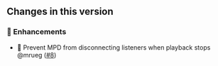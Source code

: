 ## Changes in this version

### 🚀 Enhancements

- 🔧 Prevent MPD from disconnecting listeners when playback stops @mrueg ([#8](https://github.com/Poeschl-HomeAssistant-Addons/mpd/pull/8))
